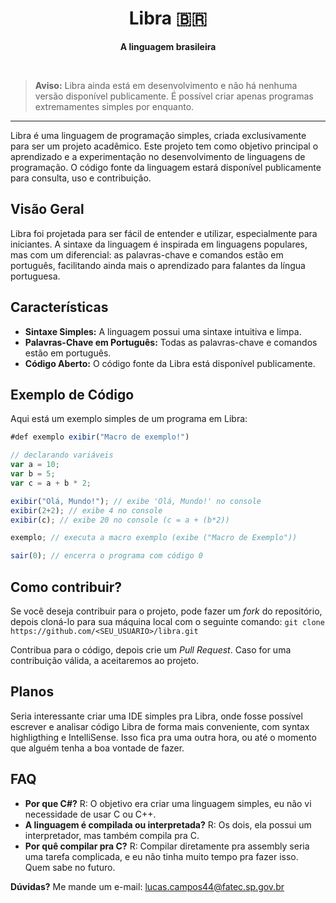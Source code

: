 <h1 align=center>Libra 🇧🇷</h1>
<p align=center><strong>A linguagem brasileira</strong></p>
<br>

> **Aviso:** Libra ainda está em desenvolvimento e não há nenhuma versão disponível publicamente. É possível criar apenas programas extremamentes simples por enquanto.

<hr>

Libra é uma linguagem de programação simples, criada exclusivamente para ser um projeto acadêmico. Este projeto tem como objetivo principal o aprendizado e a experimentação no desenvolvimento de linguagens de programação. O código fonte da linguagem estará disponível publicamente para consulta, uso e contribuição.

## Visão Geral

Libra foi projetada para ser fácil de entender e utilizar, especialmente para iniciantes. A sintaxe da linguagem é inspirada em linguagens populares, mas com um diferencial: as palavras-chave e comandos estão em português, facilitando ainda mais o aprendizado para falantes da língua portuguesa.

## Características

- **Sintaxe Simples:** A linguagem possui uma sintaxe intuitiva e limpa.
- **Palavras-Chave em Português:** Todas as palavras-chave e comandos estão em português.
- **Código Aberto:** O código fonte da Libra está disponível publicamente.

## Exemplo de Código

Aqui está um exemplo simples de um programa em Libra:

```js
#def exemplo exibir("Macro de exemplo!")

// declarando variáveis
var a = 10;
var b = 5;
var c = a + b * 2;

exibir("Olá, Mundo!"); // exibe 'Olá, Mundo!' no console
exibir(2+2); // exibe 4 no console
exibir(c); // exibe 20 no console (c = a + (b*2))

exemplo; // executa a macro exemplo (exibe ("Macro de Exemplo"))

sair(0); // encerra o programa com código 0
```

## Como contribuir?

Se você deseja contribuir para o projeto, pode fazer um *fork* do repositório, depois cloná-lo para sua máquina local com o seguinte comando:
`git clone https://github.com/<SEU_USUARIO>/libra.git`

Contribua para o código, depois crie um *Pull Request*. Caso for uma contribuição válida, a aceitaremos ao projeto.

## Planos

Seria interessante criar uma IDE simples pra Libra, onde fosse possível escrever e analisar código Libra de forma mais conveniente, com syntax highligthing e IntelliSense.
Isso fica pra uma outra hora, ou até o momento que alguém tenha a boa vontade de fazer.


## FAQ

- **Por que C#?** R: O objetivo era criar uma linguagem simples, eu não vi necessidade de usar C ou C++.
- **A linguagem é compilada ou interpretada?** R: Os dois, ela possui um interpretador, mas também compila pra C.
- **Por quê compilar pra C?** R: Compilar diretamente pra assembly seria uma tarefa complicada, e eu não tinha muito tempo pra fazer isso. Quem sabe no futuro.

**Dúvidas?**
Me mande um e-mail: <a href="mailto:lucas.campos44@fatec.sp.gov.br">lucas.campos44@fatec.sp.gov.br</a>
